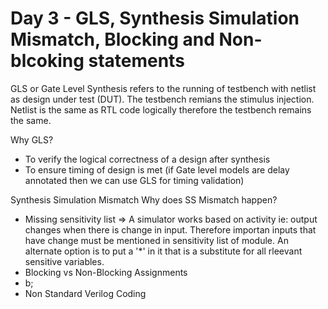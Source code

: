 # Day 3 - GLS, Synthesis Simulation Mismatch, Blocking and Non-blcoking statements

GLS or Gate Level Synthesis refers to the running of testbench with netlist as design under test (DUT). The testbench remians the stimulus injection. 
Netlist is the same as RTL code logically therefore the testbench remains the same.

Why GLS? 
* To verify the logical correctness of a design after synthesis
* To ensure timing of design is met (if Gate level models are delay annotated then we can use GLS for timing validation)

Synthesis Simulation Mismatch
Why does SS Mismatch happen?
* Missing sensitivity list => A simulator works based on activity ie: output changes when there is change in input. Therefore importan inputs that have change must be mentioned in sensitivity list of module. An alternate option is to put a '*' in it that is a substitute for all rleevant sensitive variables.
* Blocking vs Non-Blocking Assignments
*   b; 
* Non Standard Verilog Coding 
